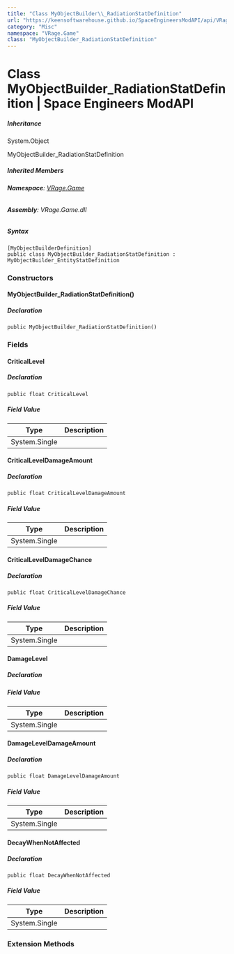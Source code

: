 ```yaml
---
title: "Class MyObjectBuilder\\_RadiationStatDefinition"
url: "https://keensoftwarehouse.github.io/SpaceEngineersModAPI/api/VRage.Game.MyObjectBuilder_RadiationStatDefinition.html"
category: "Misc"
namespace: "VRage.Game"
class: "MyObjectBuilder_RadiationStatDefinition"
---
```


# Class MyObjectBuilder\_RadiationStatDefinition | Space Engineers ModAPI

##### Inheritance

System.Object

MyObjectBuilder\_RadiationStatDefinition

##### Inherited Members

###### **Namespace**: [VRage.Game](https://keensoftwarehouse.github.io/SpaceEngineersModAPI/api/VRage.Game.html)

###### **Assembly**: VRage.Game.dll

##### Syntax

```
[MyObjectBuilderDefinition]
public class MyObjectBuilder_RadiationStatDefinition : MyObjectBuilder_EntityStatDefinition
```

### Constructors

#### MyObjectBuilder\_RadiationStatDefinition()

##### Declaration

```
public MyObjectBuilder_RadiationStatDefinition()
```

### Fields

#### CriticalLevel

##### Declaration

```
public float CriticalLevel
```

##### Field Value

| Type | Description |
| --- | --- |
| System.Single |     |

#### CriticalLevelDamageAmount

##### Declaration

```
public float CriticalLevelDamageAmount
```

##### Field Value

| Type | Description |
| --- | --- |
| System.Single |     |

#### CriticalLevelDamageChance

##### Declaration

```
public float CriticalLevelDamageChance
```

##### Field Value

| Type | Description |
| --- | --- |
| System.Single |     |

#### DamageLevel

##### Declaration

##### Field Value

| Type | Description |
| --- | --- |
| System.Single |     |

#### DamageLevelDamageAmount

##### Declaration

```
public float DamageLevelDamageAmount
```

##### Field Value

| Type | Description |
| --- | --- |
| System.Single |     |

#### DecayWhenNotAffected

##### Declaration

```
public float DecayWhenNotAffected
```

##### Field Value

| Type | Description |
| --- | --- |
| System.Single |     |

### Extension Methods